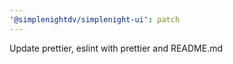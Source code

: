 ```yaml
---
'@simplenightdv/simplenight-ui': patch
---
```


Update prettier, eslint with prettier and README.md
